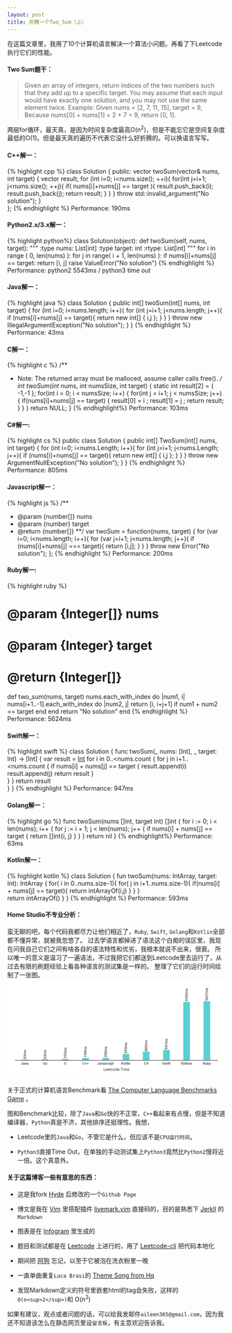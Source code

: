 ```yaml
---
layout: post
title: 折腾一个Two_Sum（上）
---
```

<div class="message">
在这篇文章里，我用了10个计算机语言解决一个算法小问题。再看了下Leetcode执行它们的性能。
</div>

#### Two Sum题干：

>Given an array of integers, return indices of the two numbers such that they
>add up to a specific target.
>You may assume that each input would have exactly one solution, and you may
>not use the same element twice. 
>Example:
>Given nums = [2, 7, 11, 15], target = 9,
>Because nums[0] + nums[1] = 2 + 7 = 9,
>return [0, 1].

两层for循环，最天真，是因为时间复杂度最高O(n<sup>2</sup>)，但是不能忘它是空间复杂度最低的O(1)。但是最天真的遍历不代表它没什么好折腾的。可以换语言写写。

#### C++解一：

{% highlight cpp %}
class Solution {
public:
    vector<int> twoSum(vector<int>& nums, int target) {
        vector<int> result;
        for (int i=0; i<nums.size(); ++i){
                for(int j=i+1; j<nums.size(); ++j){
                        if( nums[i]+nums[j] == target ){
                                result.push_back(i);
                                result.push_back(j);
                                return result;
                        }
                }
        }
        throw std::invalid_argument("No solution");
    }   
};
{% endhighlight %}
Performance: 190ms

#### Python2.x/3.x解一：

{% highlight python%}
class Solution(object):
    def twoSum(self, nums, target):
        """
        :type nums: List[int]
        :type target: int
        :rtype: List[int]
        """
        for i in range ( 0, len(nums) ):
            for j in range( i + 1, len(nums) ):
                if nums[i]+nums[j] == target:
		    return [i, j]
        raise ValueError("No solution") 
{% endhighlight %}
Performance: python2 5543ms / python3 time out

#### Java解一：

{% highlight java %}
class Solution {
    public int[] twoSum(int[] nums, int target) {
        for (int i=0; i<nums.length; i++){
            for (int j=i+1; j<nums.length; j++){
                if (nums[i]+nums[j] == target){
                    return new int[] { i,j };
                }
            }
        }
        throw new IllegalArgumentException("No solution");
    }
}
{% endhighlight %}
Performance: 43ms

#### C解一：

{% highlight c %}
/**
 * Note: The returned array must be malloced, assume caller calls free().
 **/
int* twoSum(int* nums, int numsSize, int target) {
    static int result[2] = { -1,-1 };
    for(int i = 0; i < numsSize; i++)
    {
        for(int j = i+1; j < numsSize; j++)
        {
            if(nums[i]+nums[j] == target)
            {
                result[0] = i ;
                result[1] = j ;
                return result;
            }
        }
    }
    return NULL;
}
{% endhighlight%}
Performance: 103ms

#### C#解一:

{% highlight cs %}
public class Solution {
    public int[] TwoSum(int[] nums, int target) {
         for (int i=0; i<nums.Length; i++){
            for (int j=i+1; j<nums.Length; j++){
                if (nums[i]+nums[j] == target){
                    return new int[] { i,j };
                }
            }
        }
        throw new ArgumentNullException("No solution");
    }
}
{% endhighlight %}
Performance: 805ms

#### Javascript解一：

{% highlight js %}
/**
 * @param {number[]} nums
 * @param {number} target
 * @return {number[]}
 **/
var twoSum = function(nums, target) {
    for (var i=0; i<nums.length; i++){
        for (var j=i+1; j<nums.length; j++){
            if (nums[i]+nums[j] === target){
                return [i,j];
            }
        }
    }
    throw new Error("No solution");
};
{% endhighlight %}
Performance: 200ms

#### Ruby解一:

{% highlight ruby %}
# @param {Integer[]} nums
# @param {Integer} target
# @return {Integer[]}
def two_sum(nums, target)
  nums.each_with_index do |num1, i|
    nums[i+1..-1].each_with_index do |num2, j|
      return [i, i+j+1] if num1 + num2 == target
    end
  end
  return "No solution"
end
{% endhighlight %}
Performance: 5624ms

#### Swift解一：

{% highlight swift %}
class Solution {
    func twoSum(_ nums: [Int], _ target: Int) -> [Int] {
        var result = [Int]()
         for i in 0..<nums.count {
            for j in i+1..<nums.count {
                if nums[i] + nums[j] == target {
                    result.append(i)
                    result.append(j)
                    return result
                }                
            }
         }
         return result  
    }
}
{% endhighlight %}
Performance: 947ms

#### Golang解一：
{% highlight go %}
func twoSum(nums []int, target int) []int {
    for i := 0; i < len(nums); i++ {
        for j := i + 1; j < len(nums); j++ {
            if nums[i] + nums[j] == target {
                return []int{i, j}
            }
        }
    }
    return nil
}
{% endhighlight%}
Performance: 63ms

#### Kotlin解一：
{% highlight kotlin %}
class Solution {
    fun twoSum(nums: IntArray, target: Int): IntArray {
        for( i in 0..nums.size-1){
            for( j in i+1..nums.size-1){
                if(nums[i] + nums[j] == target){
                    return intArrayOf(i,j)
                }
            }
        }        
        return intArrayOf()
    }
}
{% endhighlight %}
Performance: 593ms

#### Home Studio不专业分析：

蛮无聊的吧，每个代码我都尽力让他们相近了，`Ruby`, `Swift`, `Golang`和`Kotlin`全部都不懂异常，就被我忽悠了。
过去学语言都掉进了语法这个白痴的误区里，我现在问我自己它们之间有啥各自的语法特性和优劣，我根本就说不出来，很衰。
所以唯一的意义是温习了一遍语法，不过我把它们都送到Leetcode里去运行了，从过去有限的刷题经验上看各种语言的测试集是一样的。
整理了它们的运行时间绘制了一张图。
![placeholder](/image/2018-01-11-Leetcode.png "Leetcode Performance")

关于正式的计算机语言Benchmark看 [The Computer Language Benchmarks Game](https://benchmarksgame.alioth.debian.org/) 。

图和Benchmark比较，除了`Java`和`Go`快的不正常，`C++`看起来有点慢，但是不知道编译器，`Python`真是不济，其他排序还挺理性。我想，

- Leetcode里的`Java`和`Go`，不管它是什么，但应该不是`CPU运行时间`。

- `Python3`直接Time Out，在单独的手动测试集上`Python3`竟然比`Python2`慢将近一倍。这个真意外。

#### 关于这篇博客一些有意思的东西：

- 这是我fork [Hyde](https://github.com/poole/hyde) 后修改的一个`Github Page`

- 博文是我在 [Vim](http://www.vim.org/) 里搭配插件 [livemark.vim](https://github.com/miyakogi/livemark.vim) 直接码的，目的是熟悉下 [Jerkll](https://jekyllrb.com/) 的`Markdown`

- 图表是在 [Infogram](https://infogram.com/) 里生成的

- 题目和测试都是在 [Leetcode](https://leetcode.com/) 上进行的，用了 [Leetcode-cli](https://github.com/skygragon/leetcode-cli) 把代码本地化

- 期间把 [阿狗](https://www.instagram.com/thatwolfiefeeling/) 忘记，以至于它被泡在洗衣粉里一晚

- 一直单曲重复`Luca Brasi`的 [Theme Song from Hq](https://www.youtube.com/watch?v=zA8Db1uOLDE) 

- 发现Markdown定义的符号里嵌套html的tag会失败，这样的`O(n<sup>2</sup>)`和 O(n<sup>2</sup>)

如果有建议，观点或者问题的话，可以给我发邮件`aileen365@gmail.com`，因为我还不知道该怎么在静态网页里设`留言板`，有主意欢迎告诉我。


